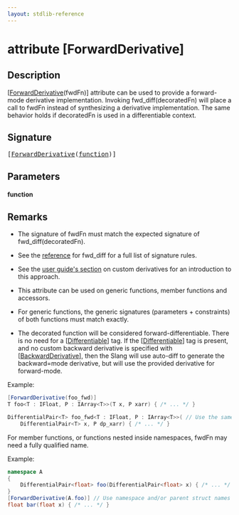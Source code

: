 ```yaml
---
layout: stdlib-reference
---
```


# attribute [ForwardDerivative]

## Description

<span class='code'>[<a href="forwardderivative-07">ForwardDerivative</a>(fwdFn)]</span> attribute can be used to provide a forward-mode
derivative implementation.
Invoking <span class='code'>fwd_diff(decoratedFn)</span> will place a call to <span class='code'>fwdFn</span> instead of synthesizing
a derivative implementation.
The same behavior holds if <span class='code'>decoratedFn</span> is used in a differentiable context.



## Signature

<pre>
[<a href="forwardderivative-07">ForwardDerivative</a>(<a href="forwardderivative-07#decl-function" class="code_param">function</a>)]
</pre>

## Parameters

####  <a id="decl-function"></a>function

## Remarks


- The signature of <span class='code'>fwdFn</span> must match the expected signature of <span class='code'>fwd_diff(decoratedFn)</span>.
- See the [reference](https://shader-slang.org/slang/user-guide/autodiff.html#fwd_difff--slang_function---slang_function) for <span class='code'>fwd_diff</span> for a full list of signature rules.
- See the [user guide's section](https://shader-slang.org/slang/user-guide/autodiff.html#user-defined-derivative-functions) on custom derivatives for an introduction to this approach.

- This attribute can be used on generic functions, member functions and accessors.
- For generic functions, the generic signatures (parameters + constraints) of both functions must match exactly.

- The decorated function will be considered forward-differentiable. There is no need for a <span class='code'>[<a href="">Differentiable</a>]</span> tag.
If the <span class='code'>[<a href="">Differentiable</a>]</span> tag is present,
and no custom backward derivative is specified with <span class='code'>[<a href="">BackwardDerivative</a>]</span>, then the
Slang will use auto-diff to generate the backward=mode derivative, but will use the provided
derivative for forward-mode.

Example:
```csharp
[ForwardDerivative(foo_fwd)]
T foo<T : IFloat, P : IArray<T>>(T x, P xarr) { /* ... */ }

DifferentialPair<T> foo_fwd<T : IFloat, P : IArray<T>>( // Use the same generic signature for a match.
    DifferentialPair<T> x, P dp_xarr) { /* ... */ }
```

For member functions, or functions nested inside namespaces, <span class='code'>fwdFn</span> may need a fully qualified name.

Example:
```csharp
namespace A
{
    DifferentialPair<float> foo(DifferentialPair<float> x) { /* ... */ }
}
[ForwardDerivative(A.foo)] // Use namespace and/or parent struct names
float bar(float x) { /* ... */ }
```


